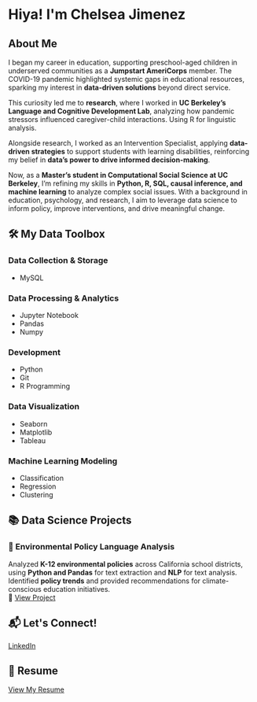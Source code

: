 # Hiya! I'm Chelsea Jimenez  

## About Me  
I began my career in education, supporting preschool-aged children in underserved communities as a **Jumpstart AmeriCorps** member. The COVID-19 pandemic highlighted systemic gaps in educational resources, sparking my interest in **data-driven solutions** beyond direct service.

This curiosity led me to **research**, where I worked in **UC Berkeley’s Language and Cognitive Development Lab**, analyzing how pandemic stressors influenced caregiver-child interactions. Using R for linguistic analysis.

Alongside research, I worked as an Intervention Specialist, applying **data-driven strategies** to support students with learning disabilities, reinforcing my belief in **data’s power to drive informed decision-making**.

Now, as a **Master’s student in Computational Social Science at UC Berkeley**, I’m refining my skills in **Python, R, SQL, causal inference, and machine learning** to analyze complex social issues. With a background in education, psychology, and research, I aim to leverage data science to inform policy, improve interventions, and drive meaningful change.

## 🛠 My Data Toolbox  

### **Data Collection & Storage**  
- MySQL  

### **Data Processing & Analytics**  
- Jupyter Notebook  
- Pandas  
- Numpy  

### **Development**  
- Python  
- Git  
- R Programming  

### **Data Visualization**  
- Seaborn  
- Matplotlib  
- Tableau  

### **Machine Learning Modeling**  
- Classification  
- Regression  
- Clustering  


## 📚 Data Science Projects  

### **🌱 Environmental Policy Language Analysis**  
Analyzed **K-12 environmental policies** across California school districts, using **Python and Pandas** for text extraction and **NLP** for text analysis. Identified **policy trends** and provided recommendations for climate-conscious education initiatives.  
🔗 [View Project](https://github.com/chelseaajimenez/EnvironmentalPolicyLanguageAnalysis)  

## 📬 Let's Connect!
[LinkedIn](https://linkedin.com/in/chelseaajimenez)  


## 📄 Resume  
[View My Resume](YOUR_RESUME_LINK)  

